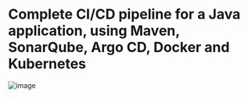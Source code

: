 # Complete CI/CD pipeline for a Java application, using Maven, SonarQube, Argo CD, Docker and Kubernetes

![image](https://github.com/RachanaVenkat/java-app-cicd/assets/151712438/df08e8f3-a2e1-4c0b-b99c-588801983055)

